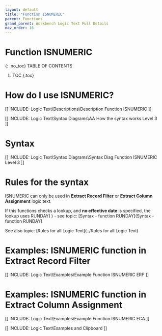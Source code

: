 ```yaml
---
layout: default
title: "Function ISNUMERIC"
parent: Functions
grand_parent: Workbench Logic Text Full Details
nav_order: 16
---
```

# Function ISNUMERIC
{: .no_toc}
TABLE OF CONTENTS 
1. TOC
{:toc}  

# How do I use ISNUMERIC? 

[[ INCLUDE: Logic Text\Descriptions\Description Function ISNUMERIC ]]

[[ INCLUDE: Logic Text\Syntax Diagrams\AA How the syntax works Level 3 ]]

# Syntax 

[[ INCLUDE: Logic Text\Syntax Diagrams\Syntax Diag Function ISNUMERIC Level 3 ]]

# Rules for the syntax 

ISNUMERIC can only be used in **Extract Record Filter** or **Extract Column Assignment** logic text.

If this functions checks a lookup, and **no effective date** is specified, the lookup uses RUNDAY\( \) - see topic: [Syntax - function RUNDAY](Syntax - function RUNDAY)

See also topic: [Rules for all Logic Text](../Rules for all Logic Text) 

# Examples: ISNUMERIC function in Extract Record Filter 

[[ INCLUDE: Logic Text\Examples\Example Function ISNUMERIC ERF ]]

# Examples: ISNUMERIC function in Extract Column Assignment 

[[ INCLUDE: Logic Text\Examples\Example Function ISNUMERIC ECA ]]

[[ INCLUDE: Logic Text\Examples and Clipboard ]]

